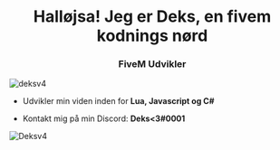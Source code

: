 <h1 align="center">Halløjsa! Jeg er Deks, en fivem kodnings nørd</h1>
<h3 align="center">FiveM Udvikler</h3>

<p align="left"> <img src="https://komarev.com/ghpvc/?username=Deksv4&label=Profile%20views&color=0e75b6&style=flat" alt="deksv4" /> </p>

- Udvikler min viden inden for **Lua, Javascript og C#**

- Kontakt mig på min Discord: **Deks<3#0001**

<p><img align="center" src="https://github-readme-stats.vercel.app/api/top-langs?username=deksv4&show_icons=true&locale=en&layout=compact" alt="Deksv4" /></p>
